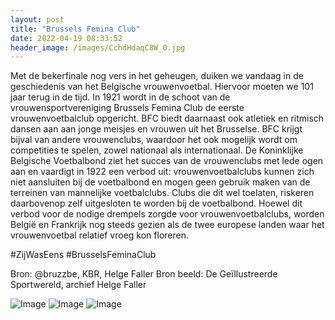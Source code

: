 ```yaml
---
layout: post
title: "Brussels Femina Club"
date: 2022-04-19 08:33:52
header_image: /images/CchdHdaqC8W_0.jpg
---
```


Met de bekerfinale nog vers in het geheugen, duiken we vandaag in de geschiedenis van het Belgische vrouwenvoetbal. Hiervoor moeten we 101 jaar terug in de tijd. In 1921 wordt in de schoot van de vrouwensportvereniging Brussels Femina Club de eerste vrouwenvoetbalclub opgericht. BFC biedt daarnaast ook atletiek en ritmisch dansen aan aan jonge meisjes en vrouwen uit het Brusselse. BFC krijgt bijval van andere vrouwenclubs, waardoor het ook mogelijk wordt om competities te spelen, zowel nationaal als internationaal. De Koninklijke Belgische Voetbalbond ziet het succes van de vrouwenclubs met lede ogen aan en vaardigt in 1922 een verbod uit: vrouwenvoetbalclubs kunnen zich niet aansluiten bij de voetbalbond en mogen geen gebruik maken van de terreinen van mannelijke voetbalclubs. Clubs die dit wel toelaten, riskeren daarbovenop zelf uitgesloten te worden bij de voetbalbond. Hoewel dit verbod voor de nodige drempels zorgde voor vrouwenvoetbalclubs, worden België en Frankrijk nog steeds gezien als de twee europese landen waar het vrouwenvoetbal relatief vroeg kon floreren. 

#ZijWasEens #BrusselsFeminaClub 

Bron: @bruzzbe, KBR, Helge Faller
Bron beeld: De Geïllustreerde Sportwereld, archief Helge Faller

![Image](/zij.was.eens/images/CchdHdaqC8W_0.jpg)
![Image](/zij.was.eens/images/CchdHdaqC8W_1.jpg)
![Image](/zij.was.eens/images/CchdHdaqC8W_2.jpg)
